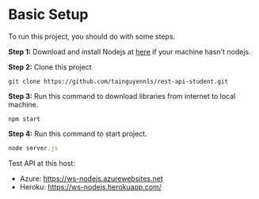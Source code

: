 # Basic Setup

To run this project, you should do with some steps.

__Step 1:__
Download and install  Nodejs at [here](https://nodejs.org/en/) if your machine hasn't nodejs.

__Step 2:__
Clone this project 

```
git clone https://github.com/tainguyennls/rest-api-student.git
```
__Step 3:__
Run this command to download libraries from internet to local machine.

```
npm start
```

__Step 4:__
Run this command to start project.

```javascript
node server.js
```

Test API at this host: 

- Azure: https://ws-nodejs.azurewebsites.net
- Heroku: https://ws-nodejs.herokuapp.com/


